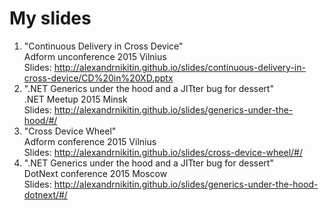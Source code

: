 # My slides
1. "Continuous Delivery in Cross Device"  
Adform unconference 2015 Vilnius  
Slides: http://alexandrnikitin.github.io/slides/continuous-delivery-in-cross-device/CD%20in%20XD.pptx
2. ".NET Generics under the hood and a JITter bug for dessert"  
.NET Meetup 2015 Minsk  
Slides: http://alexandrnikitin.github.io/slides/generics-under-the-hood/#/
3. "Cross Device Wheel"  
Adform conference 2015 Vilnius  
Slides: http://alexandrnikitin.github.io/slides/cross-device-wheel/#/
4. ".NET Generics under the hood and a JITter bug for dessert"  
DotNext conference 2015 Moscow  
Slides: http://alexandrnikitin.github.io/slides/generics-under-the-hood-dotnext/#/
